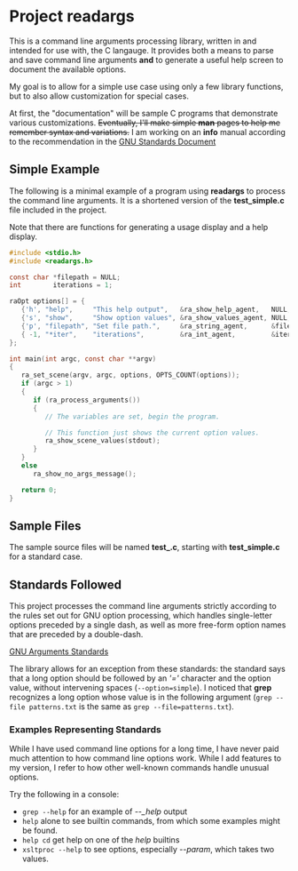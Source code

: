 # Project readargs

This is a command line arguments processing library, written in
and intended for use with, the C langauge.  It provides both
a means to parse and save command line arguments **and** to generate
a useful help screen to document the available options.

My goal is to allow for a simple use case using only a few library
functions, but to also allow customization for special cases.

At first, the "documentation" will be sample C programs that
demonstrate various customizations.  <strike>Eventually, I'll make
simple **man** pages to help me remember syntax and variations.</strike>
I am working on an **info** manual according to the recommendation
in the [GNU Standards Document](https://www.gnu.org/prep/standards/html_node/GNU-Manuals.html)

## Simple Example

The following is a minimal example of a program using
**readargs** to process the command line arguments. It is
a shortened version of the **test_simple.c** file included
in the project.

Note that there are functions for generating a
usage display and a help display.

~~~c
#include <stdio.h>
#include <readargs.h>

const char *filepath = NULL;
int        iterations = 1;

raOpt options[] = {
   {'h', "help",     "This help output",   &ra_show_help_agent,   NULL,        NULL       },
   {'s', "show",     "Show option values", &ra_show_values_agent, NULL,        NULL       },
   {'p', "filepath", "Set file path.",     &ra_string_agent,      &filepath,   "FILEPATH" },
   { -1, "*iter",    "iterations",         &ra_int_agent,         &iterations, "NUMBER"   }
};

int main(int argc, const char **argv)
{
   ra_set_scene(argv, argc, options, OPTS_COUNT(options));
   if (argc > 1)
   {
      if (ra_process_arguments())
      {
         // The variables are set, begin the program.

         // This function just shows the current option values.
         ra_show_scene_values(stdout);
      }
   }
   else
      ra_show_no_args_message();

   return 0;
}
~~~

## Sample Files

The sample source files will be named **test_.c**, starting with
**test_simple.c** for a standard case.

## Standards Followed

This project processes the command line arguments strictly
according to the rules set out for GNU option processing,
which handles single-letter options preceded by a single dash,
as well as more free-form option names that are preceded by
a double-dash.

[GNU Arguments Standards](https://www.gnu.org/software/libc/manual/html_node/Argument-Syntax.html#Argument-Syntax)

The library allows for an exception from these standards:
the standard says that a long option should be followed
by an *'='* character and the option value, without intervening
spaces (`--option=simple`).  I noticed that **grep** recognizes
a long option whose value is in the following argument
(`grep --file patterns.txt` is the same as `grep --file=patterns.txt`).

### Examples Representing Standards

While I have used command line options for a long time, I have never
paid much attention to how command line options work.  While I
add features to my version, I refer to how other well-known
commands handle unusual options.

Try the following in a console:

- `grep --help` for an example of *--_help* output
- `help` alone to see builtin commands, from which some
  examples might be found.
- `help cd` get help on one of the *help* builtins
- `xsltproc --help` to see options, especially *--param*,
  which takes two values.


